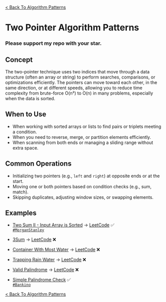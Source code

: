 [< Back To Algorithm Patterns](../../)

# Two Pointer Algorithm Patterns
### Please support my repo with your star.

## Concept
The two-pointer technique uses two indices that move through a data structure (often an array or string) to perform searches, comparisons, or optimizations efficiently. The pointers can move toward each other, in the same direction, or at different speeds, allowing you to reduce time complexity from brute-force O(n²) to O(n) in many problems, especially when the data is sorted.

## When to Use
- When working with sorted arrays or lists to find pairs or triplets meeting a condition.
- When you need to reverse, merge, or partition elements efficiently.
- When scanning from both ends or managing a sliding range without extra space.

## Common Operations
- Initializing two pointers (e.g., `left` and `right`) at opposite ends or at the start.
- Moving one or both pointers based on condition checks (e.g., sum, match).
- Skipping duplicates, adjusting window sizes, or swapping elements.

## Examples
- [Two Sum II - Input Array is Sorted](two_sum_ii_input_array_is_sorted/) → [LeetCode](https://leetcode.com/problems/two-sum-ii-input-array-is-sorted) ✅
  <br>
  [`#MorganStanley`](https://morganstanley.com)

- [3Sum]() → [LeetCode](https://leetcode.com/problems/3sum) ❌

- [Container With Most Water]() → [LeetCode](https://leetcode.com/problems/container-with-most-water) ❌

- [Trapping Rain Water]() → [LeetCode](https://leetcode.com/problems/trapping-rain-water) ❌

- [Valid Palindrome]() → [LeetCode](https://leetcode.com/problems/valid-palindrome) ❌

- [Simple Palindrome Check](simple_palindrome_check) ✅
  <br>
  [`#Bankino`](https://bankino.digital)

[< Back To Algorithm Patterns](../../)
